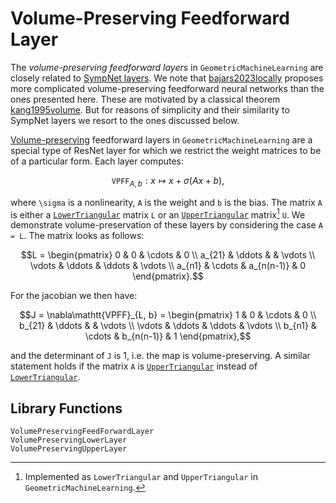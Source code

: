 # Volume-Preserving Feedforward Layer 

The *volume-preserving feedforward layers* in `GeometricMachineLearning` are closely related to [SympNet layers](@ref "SympNet Layers"). We note that [bajars2023locally](@cite) proposes more complicated volume-preserving feedforward neural networks than the ones presented here. These are motivated by a classical theorem [kang1995volume](@cite). But for reasons of simplicity and their similarity to SympNet layers we resort to the ones discussed below.

[Volume-preserving](@ref "Divergence-Free Vector Fields") feedforward layers in `GeometricMachineLearning` are a special type of ResNet layer for which we restrict the weight matrices to be of a particular form. Each layer computes: 

```math
\mathtt{VPFF}_{A, b}: x \mapsto x + \sigma(Ax + b),
```
where ``\sigma`` is a nonlinearity, ``A`` is the weight and ``b`` is the bias. The matrix ``A`` is either a [`LowerTriangular`](@ref) matrix ``L`` or an [`UpperTriangular`](@ref) matrix[^1] ``U``. We demonstrate volume-preservation of these layers by considering the case ``A = L``. The matrix looks as follows:

[^1]: Implemented as `LowerTriangular` and `UpperTriangular` in `GeometricMachineLearning`.



```math 
L = \begin{pmatrix}
     0 & 0 & \cdots & 0      \\
     a_{21} & \ddots &        & \vdots \\
     \vdots & \ddots & \ddots & \vdots \\
     a_{n1} & \cdots & a_{n(n-1)}      & 0 
\end{pmatrix}.
```

For the jacobian we then have:

```math 
J = \nabla\mathtt{VPFF}_{L, b} = \begin{pmatrix}
     1 & 0 & \cdots & 0      \\
     b_{21} & \ddots &        & \vdots \\
     \vdots & \ddots & \ddots & \vdots \\
     b_{n1} & \cdots & b_{n(n-1)}      & 1 
\end{pmatrix},
```
and the determinant of ``J`` is 1, i.e. the map is volume-preserving. A similar statement holds if the matrix ``A`` is [`UpperTriangular`](@ref) instead of [`LowerTriangular`](@ref).

## Library Functions 

```@docs
VolumePreservingFeedForwardLayer
VolumePreservingLowerLayer
VolumePreservingUpperLayer
```